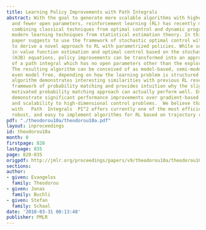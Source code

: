 ```yaml
---
title: Learning Policy Improvements with Path Integrals
abstract: With the goal to generate more scalable algorithms with higher efficiency
  and fewer open parameters, reinforcement learning (RL) has recently moved towards
  combining classical techniques from optimal control and dynamic programming with
  modern learning techniques from statistical estimation theory. In this vein, this
  paper suggests to use the framework of stochastic optimal control with path integrals
  to derive a novel approach to RL with parametrized policies. While solidly grounded
  in value function estimation and optimal control based on the stochastic Hamilton-Jacobi-Bellman
  (HJB) equations, policy improvements can be transformed into an approximation problem
  of a path integral which has no open parameters other than the exploration noise.
  The resulting algorithm can be conceived of as model-based, semi-model-based, or
  even model free, depending on how the learning problem is structured.   Our new
  algorithm demonstrates interesting similarities with previous RL research in the
  framework of probability matching and provides intuition why the slightly heuristically
  motivated probability matching approach can actually perform well. Empirical evaluations
  demonstrate significant performance improvements over gradient-based policy learning
  and scalability to high-dimensional control problems.  We believe that Policy  Improvement
  with   Path  Integrals  PI^2 offers currently one of the most efficient, numerically
  robust, and easy to implement algorithms for RL based on trajectory roll-outs.
pdf: "./theodorou10a/theodorou10a.pdf"
layout: inproceedings
id: theodorou10a
month: 0
firstpage: 828
lastpage: 835
page: 828-835
origpdf: http://jmlr.org/proceedings/papers/v9/theodorou10a/theodorou10a.pdf
sections: 
author:
- given: Evangelos
  family: Theodorou
- given: Jonas
  family: Buchli
- given: Stefan
  family: Schaal
date: '2010-03-31 00:13:48'
publisher: PMLR
---
```

